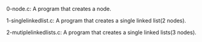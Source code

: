 0-node.c: A program that creates a node.

1-singlelinkedlist.c: A program that creates a single linked list(2 nodes).

2-mutiplelinkedlists.c: A program that creates a single linked lists(3 nodes).

